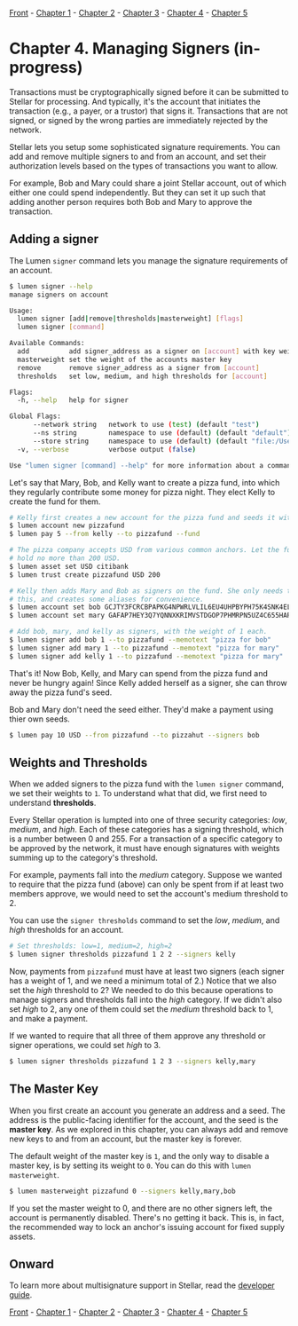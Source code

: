 [Front](https://github.com/0xfe/hacking-stellar/blob/master/README.md) -
[Chapter 1](https://github.com/0xfe/hacking-stellar/blob/master/1-launch.md) -
[Chapter 2](https://github.com/0xfe/hacking-stellar/blob/master/2-payments.md) -
[Chapter 3](https://github.com/0xfe/hacking-stellar/blob/master/3-assets.md) -
[Chapter 4](https://github.com/0xfe/hacking-stellar/blob/master/4-multisig.md) -
[Chapter 5](https://github.com/0xfe/hacking-stellar/blob/master/5-dex.md)


# Chapter 4. Managing Signers (in-progress)

Transactions must be cryptographically signed before it can be submitted to Stellar for processing. And typically, it's the account that initiates the transaction (e.g., a payer, or a trustor) that signs it. Transactions that are not signed, or signed by the wrong parties are immediately rejected by the network.

Stellar lets you setup some sophisticated signature requirements. You can add and remove multiple signers to and from an account, and set their authorization levels based on the types of transactions you want to allow.

For example, Bob and Mary could share a joint Stellar account, out of which either one could spend independently. But they can set it up such that adding another person requires both Bob and Mary to approve the transaction.

## Adding a signer

The Lumen `signer` command lets you manage the signature requirements of an account.

```sh
$ lumen signer --help
manage signers on account

Usage:
  lumen signer [add|remove|thresholds|masterweight] [flags]
  lumen signer [command]

Available Commands:
  add          add signer_address as a signer on [account] with key weight [weight]
  masterweight set the weight of the accounts master key
  remove       remove signer_address as a signer from [account]
  thresholds   set low, medium, and high thresholds for [account]

Flags:
  -h, --help   help for signer

Global Flags:
      --network string   network to use (test) (default "test")
      --ns string        namespace to use (default) (default "default")
      --store string     namespace to use (default) (default "file:/Users/mo/.lumen-data.yml")
  -v, --verbose          verbose output (false)

Use "lumen signer [command] --help" for more information about a command.
```

Let's say that Mary, Bob, and Kelly want to create a pizza fund, into which they regularly contribute some money for pizza night. They elect Kelly to create the fund for them.

```sh
# Kelly first creates a new account for the pizza fund and seeds it with 5 XLM
$ lumen account new pizzafund
$ lumen pay 5 --from kelly --to pizzafund --fund

# The pizza company accepts USD from various common anchors. Let the fund
# hold no more than 200 USD.
$ lumen asset set USD citibank
$ lumen trust create pizzafund USD 200

# Kelly then adds Mary and Bob as signers on the fund. She only needs their public addresses for
# this, and creates some aliases for convenience.
$ lumen account set bob GCJTY3FCRCBPAPKG4NPWRLVLIL6EU4UHPBYPH75K4SNK4ELSTLS6JFDX
$ lumen account set mary GAFAP7HEY3Q7YQNNXKRIMVSTDGOP7PHMRPN5UZ4C655HARYV7KHSXEAQ

# Add bob, mary, and kelly as signers, with the weight of 1 each.
$ lumen signer add bob 1 --to pizzafund --memotext "pizza for bob"
$ lumen signer add mary 1 --to pizzafund --memotext "pizza for mary"
$ lumen signer add kelly 1 --to pizzafund --memotext "pizza for mary"
```

That's it! Now Bob, Kelly, and Mary can spend from the pizza fund and never be hungry again! Since Kelly added herself as a signer, she can throw away the pizza fund's seed.

Bob and Mary don't need the seed either. They'd make a payment using thier own seeds.

```sh
$ lumen pay 10 USD --from pizzafund --to pizzahut --signers bob
```

## Weights and Thresholds

When we added signers to the pizza fund with the `lumen signer` command, we set their weights to `1`. To understand what that did, we first need to understand **thresholds**.

Every Stellar operation is lumpted into one of three security categories: *low*, *medium*, and *high*. Each of these categories has a signing threshold, which is a number between 0 and 255. For a transaction of a specific category to be approved by the network, it must have enough signatures with weights summing up to the category's threshold.

For example, payments fall into the *medium* category. Suppose we wanted to require that the pizza fund (above) can only be spent from if at least two members approve, we would need to set the account's medium threshold to 2.

You can use the `signer thresholds` command to set the *low*, *medium*, and *high* thresholds for an account.

```sh
# Set thresholds: low=1, medium=2, high=2
$ lumen signer thresholds pizzafund 1 2 2 --signers kelly
```

Now, payments from `pizzafund` must have at least two signers (each signer has a weight of 1, and we need a minimum total of 2.) Notice that we also set the *high* threshold to 2? We needed to do this because operations to manage signers and thresholds fall into the *high* category. If we didn't also set *high* to 2, any one of them could set the *medium* threshold back to 1, and make a payment.

If we wanted to require that all three of them approve any threshold or signer operations, we could set *high* to 3.

```sh
$ lumen signer thresholds pizzafund 1 2 3 --signers kelly,mary
```

## The Master Key

When you first create an account you generate an address and a seed. The address is the public-facing identifier for the account, and the seed is the **master key**. As we explored in this chapter, you can always add and remove new keys to and from an account, but the master key is forever.

The default weight of the master key is `1`, and the only way to disable a master key, is by setting its weight to `0`. You can do this with `lumen masterweight`.

```sh
$ lumen masterweight pizzafund 0 --signers kelly,mary,bob
```

If you set the master weight to 0, and there are no other signers left, the account is permanently disabled. There's no getting it back. This is, in fact, the recommended way to lock an anchor's issuing account for fixed supply assets.

## Onward

To learn more about multisignature support in Stellar, read the [developer guide](https://www.stellar.org/developers/guides/concepts/multi-sig.html).

[Front](https://github.com/0xfe/hacking-stellar/blob/master/README.md) -
[Chapter 1](https://github.com/0xfe/hacking-stellar/blob/master/1-launch.md) -
[Chapter 2](https://github.com/0xfe/hacking-stellar/blob/master/2-payments.md) -
[Chapter 3](https://github.com/0xfe/hacking-stellar/blob/master/3-assets.md) -
[Chapter 4](https://github.com/0xfe/hacking-stellar/blob/master/4-multisig.md) -
[Chapter 5](https://github.com/0xfe/hacking-stellar/blob/master/5-dex.md)
